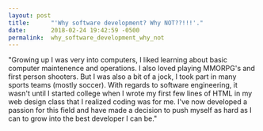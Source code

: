 ```yaml
---
layout: post
title:      "'Why software development? Why NOT??!!!'."
date:       2018-02-24 19:42:59 -0500
permalink:  why_software_development_why_not
---
```



"Growing up I was very into computers, I liked learning about basic computer maintenence and operations. I also loved playing MMORPG's and first person shooters. But I was also a bit of a jock, I took part in many sports teams (mostly soccer). With regards to software engineering, it wasn't until I started college when I wrote my first few lines of HTML in my web design class that I realized coding was for me. I've now developed a passion for this field and have made a decision to push myself as hard as I can to grow into the best developer I can be."

 
